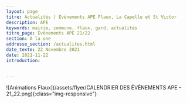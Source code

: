 ```yaml
---
layout: page
titre: Actualités | Évènements APE Flaux, La Capelle et St Victor
description: APE
keywords: mairie, commune, flaux, gard, actualités
titre_page: Évènements APE 21/22
section: À la une
addresse_section: /actualites.html
date_texte: 22 Novembre 2021
date: 2021-11-22
introduction: 

  
---
```



![Animations Flaux](/assets/flyer/CALENDRIER DES ÉVÈNEMENTS APE - 21_22.png){:class="img-responsive"}

